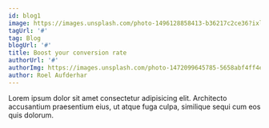 ```yaml
---
id: blog1
image: https://images.unsplash.com/photo-1496128858413-b36217c2ce36?ixlib=rb-1.2.1&ixid=eyJhcHBfaWQiOjEyMDd9&auto=format&fit=crop&w=1679&q=80
tagUrl: '#'
tag: Blog
blogUrl: '#'
title: Boost your conversion rate
authorUrl: '#'
authorImg: https://images.unsplash.com/photo-1472099645785-5658abf4ff4e?ixlib=rb-1.2.1&ixid=eyJhcHBfaWQiOjEyMDd9&auto=format&fit=facearea&facepad=2&w=256&h=256&q=80
author: Roel Aufderhar
---
```


Lorem ipsum dolor sit amet consectetur adipisicing elit. Architecto accusantium praesentium eius, ut atque fuga culpa, similique sequi cum eos quis dolorum.
